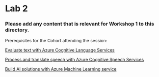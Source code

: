 # Lab 2

### Please add any content that is relevant for Workshop 1 to this directory.

Prerequisites for the Cohort attending the session:

[Evaluate text with Azure Cognitive Language Services](https://docs.microsoft.com/en-gb/learn/paths/evaluate-text-with-language-services/)

[Process and translate speech with Azure Cognitive Speech Services](https://docs.microsoft.com/en-gb/learn/paths/translate-speech-with-speech-services/)

[Build AI solutions with Azure Machine Learning service](https://docs.microsoft.com/en-gb/learn/paths/build-ai-solutions-with-azure-ml-service/)

